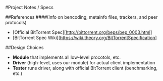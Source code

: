 #Project Notes / Specs

##References
####(Info on bencoding, metainfo files, trackers, and peer protocols)

- [Official BitTorrent Spec][http://bittorrent.org/beps/bep_0003.html]
- [BitTorrent Spec Wiki][https://wiki.theory.org/BitTorrentSpecification]

##Design Choices
- **Module** that implements all low-level procotols, etc.
- **Driver** (high-level, uses our module) for actual client implementation
- **Tester** runs driver, along with official BitTorrent client (benchmarking, etc.)
